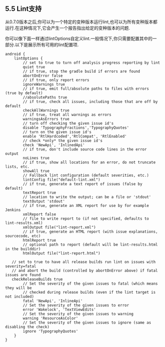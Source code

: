 ## 5.5 Lint支持

从0.7.0版本之后,你可以为一个特定的变种版本运行lint,也可以为所有变种版本都运行.在这种情况下,它会产生一个报告指出给定的变种版本的问题.

你可以像下面一样通过lintOptions自定义lint.一般情况下,你只需要配置其中的一部分.以下是展示所有可用的lint配置项.

    android {
        lintOptions {
            // set to true to turn off analysis progress reporting by lint
            quiet true
            // if true, stop the gradle build if errors are found
            abortOnError false
            // if true, only report errors
            ignoreWarnings true
            // if true, emit full/absolute paths to files with errors (true by default)
            //absolutePaths true
            // if true, check all issues, including those that are off by default
            checkAllWarnings true
            // if true, treat all warnings as errors
            warningsAsErrors true
            // turn off checking the given issue id's
            disable 'TypographyFractions','TypographyQuotes'
            // turn on the given issue id's
            enable 'RtlHardcoded','RtlCompat', 'RtlEnabled'
            // check *only* the given issue id's
            check 'NewApi', 'InlinedApi'
            // if true, don't include source code lines in the error output
            noLines true
            // if true, show all locations for an error, do not truncate lists, etc.
            showAll true
            // Fallback lint configuration (default severities, etc.)
            lintConfig file("default-lint.xml")
            // if true, generate a text report of issues (false by default)
            textReport true
            // location to write the output; can be a file or 'stdout'
            textOutput 'stdout'
            // if true, generate an XML report for use by for example Jenkins
            xmlReport false
            // file to write report to (if not specified, defaults to lint-results.xml)
            xmlOutput file("lint-report.xml")
            // if true, generate an HTML report (with issue explanations, sourcecode, etc)
            htmlReport true
            // optional path to report (default will be lint-results.html in the builddir)
            htmlOutput file("lint-report.html")
    
       // set to true to have all release builds run lint on issues with severity=fatal
       // and abort the build (controlled by abortOnError above) if fatal issues are found
       checkReleaseBuilds true
            // Set the severity of the given issues to fatal (which means they will be
            // checked during release builds (even if the lint target is not included)
            fatal 'NewApi', 'InlineApi'
            // Set the severity of the given issues to error
            error 'Wakelock', 'TextViewEdits'
            // Set the severity of the given issues to warning
            warning 'ResourceAsColor'
            // Set the severity of the given issues to ignore (same as disabling the check)
            ignore 'TypographyQuotes'
        }
    }
